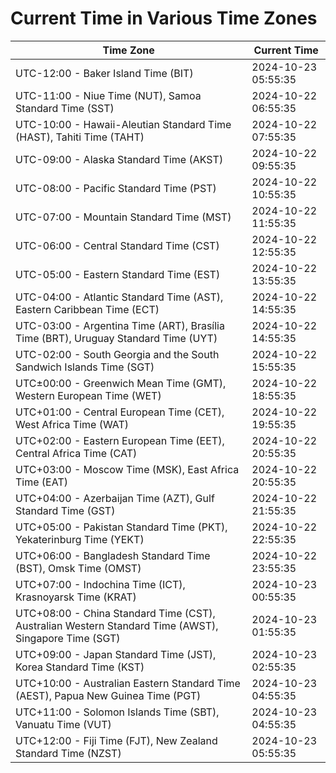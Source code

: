 # Current Time in Various Time Zones

| Time Zone | Current Time |
|-----------|--------------|
| UTC-12:00 - Baker Island Time (BIT) | 2024-10-23 05:55:35 |
| UTC-11:00 - Niue Time (NUT), Samoa Standard Time (SST) | 2024-10-22 06:55:35 |
| UTC-10:00 - Hawaii-Aleutian Standard Time (HAST), Tahiti Time (TAHT) | 2024-10-22 07:55:35 |
| UTC-09:00 - Alaska Standard Time (AKST) | 2024-10-22 09:55:35 |
| UTC-08:00 - Pacific Standard Time (PST) | 2024-10-22 10:55:35 |
| UTC-07:00 - Mountain Standard Time (MST) | 2024-10-22 11:55:35 |
| UTC-06:00 - Central Standard Time (CST) | 2024-10-22 12:55:35 |
| UTC-05:00 - Eastern Standard Time (EST) | 2024-10-22 13:55:35 |
| UTC-04:00 - Atlantic Standard Time (AST), Eastern Caribbean Time (ECT) | 2024-10-22 14:55:35 |
| UTC-03:00 - Argentina Time (ART), Brasília Time (BRT), Uruguay Standard Time (UYT) | 2024-10-22 14:55:35 |
| UTC-02:00 - South Georgia and the South Sandwich Islands Time (SGT) | 2024-10-22 15:55:35 |
| UTC±00:00 - Greenwich Mean Time (GMT), Western European Time (WET) | 2024-10-22 18:55:35 |
| UTC+01:00 - Central European Time (CET), West Africa Time (WAT) | 2024-10-22 19:55:35 |
| UTC+02:00 - Eastern European Time (EET), Central Africa Time (CAT) | 2024-10-22 20:55:35 |
| UTC+03:00 - Moscow Time (MSK), East Africa Time (EAT) | 2024-10-22 20:55:35 |
| UTC+04:00 - Azerbaijan Time (AZT), Gulf Standard Time (GST) | 2024-10-22 21:55:35 |
| UTC+05:00 - Pakistan Standard Time (PKT), Yekaterinburg Time (YEKT) | 2024-10-22 22:55:35 |
| UTC+06:00 - Bangladesh Standard Time (BST), Omsk Time (OMST) | 2024-10-22 23:55:35 |
| UTC+07:00 - Indochina Time (ICT), Krasnoyarsk Time (KRAT) | 2024-10-23 00:55:35 |
| UTC+08:00 - China Standard Time (CST), Australian Western Standard Time (AWST), Singapore Time (SGT) | 2024-10-23 01:55:35 |
| UTC+09:00 - Japan Standard Time (JST), Korea Standard Time (KST) | 2024-10-23 02:55:35 |
| UTC+10:00 - Australian Eastern Standard Time (AEST), Papua New Guinea Time (PGT) | 2024-10-23 04:55:35 |
| UTC+11:00 - Solomon Islands Time (SBT), Vanuatu Time (VUT) | 2024-10-23 04:55:35 |
| UTC+12:00 - Fiji Time (FJT), New Zealand Standard Time (NZST) | 2024-10-23 05:55:35 |
